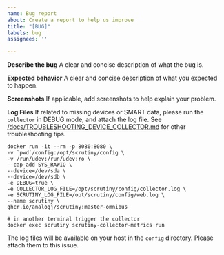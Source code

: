 ```yaml
---
name: Bug report
about: Create a report to help us improve
title: "[BUG]"
labels: bug
assignees: ''

---
```


**Describe the bug**
A clear and concise description of what the bug is.

**Expected behavior**
A clear and concise description of what you expected to happen.

**Screenshots**
If applicable, add screenshots to help explain your problem.

**Log Files**
If related to missing devices or SMART data, please run the `collector` in DEBUG mode, and attach the log file.
See [/docs/TROUBLESHOOTING_DEVICE_COLLECTOR.md](docs/TROUBLESHOOTING_DEVICE_COLLECTOR.md) for other troubleshooting tips. 

```
docker run -it --rm -p 8080:8080 \
-v `pwd`/config:/opt/scrutiny/config \
-v /run/udev:/run/udev:ro \
--cap-add SYS_RAWIO \
--device=/dev/sda \
--device=/dev/sdb \
-e DEBUG=true \
-e COLLECTOR_LOG_FILE=/opt/scrutiny/config/collector.log \
-e SCRUTINY_LOG_FILE=/opt/scrutiny/config/web.log \
--name scrutiny \
ghcr.io/analogj/scrutiny:master-omnibus

# in another terminal trigger the collector
docker exec scrutiny scrutiny-collector-metrics run
```

The log files will be available on your host in the `config` directory. Please attach them to this issue. 